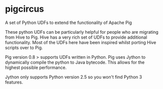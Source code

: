 pigcircus
=========

A set of Python UDFs to extend the functionality of Apache Pig

These python UDFs can be particularly helpful for people who are migrating from Hive to Pig. Hive has a very rich set of UDFs to provide additional functionality. Most of the UDFs here have been inspired whilst porting Hive scripts over to Pig. 

Pig version 0.8 > supports UDFs written in Python. Pig uses Jython to dynamically compile the python to Java bytecode. This allows for the highest possible performance.

Jython only supports Python version 2.5 so you won't find Python 3 features.
